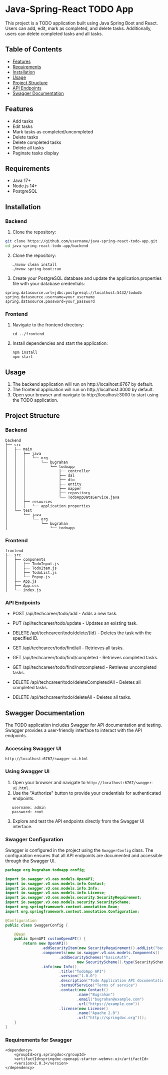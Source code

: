 # Java-Spring-React TODO App

This project is a TODO application built using Java Spring Boot and React. Users can add, edit, mark as completed, and delete tasks. Additionally, users can delete completed tasks and all tasks.

## Table of Contents

- [Features](#features)
- [Requirements](#requirements)
- [Installation](#installation)
- [Usage](#usage)
- [Project Structure](#project-structure)
- [API Endpoints](#api-endpoints)
- [Swagger Documentation](#swagger-documentation)

## Features

- Add tasks
- Edit tasks
- Mark tasks as completed/uncompleted
- Delete tasks
- Delete completed tasks
- Delete all tasks
- Paginate tasks display

## Requirements

- Java 17+
- Node.js 14+
- PostgreSQL

## Installation

### Backend

1. Clone the repository:

```bash
git clone https://github.com/username/java-spring-react-todo-app.git
cd java-spring-react-todo-app/backend
```

2. Clone the repository:
```
   ./mvnw clean install
   ./mvnw spring-boot:run
```

3. Create your PostgreSQL database and update the application.properties file with your database credentials:

```
spring.datasource.url=jdbc:postgresql://localhost:5432/tododb
spring.datasource.username=your_username
spring.datasource.password=your_password
```

### Frontend

1. Navigate to the frontend directory:
   
   ``` cd ../frontend ```

2. Install dependencies and start the application:
   ```
   npm install
   npm start
   ```

## Usage

   1. The backend application will run on http://localhost:6767 by default.
   2. The frontend application will run on http://localhost:3000 by default.
   3. Open your browser and navigate to http://localhost:3000 to start using the TODO application.

## Project Structure

### Backend
```
backend
├── src
│   ├── main
│   │   ├── java
│   │   │   └── org
│   │   │       └── bugrahan
│   │   │           └── todoapp
│   │   │               ├── controller
│   │   │               ├── dal
│   │   │               ├── dto
│   │   │               ├── entity
│   │   │               ├── mapper
│   │   │               ├── repository
│   │   │               └── TodoAppDataService.java
│   │   ├── resources
│   │   │   └── application.properties
│   └── test
│       └── java
│           └── org
│               └── bugrahan
│                   └── todoapp
```

### Frontend
```
frontend
├── src
│   ├── components
│   │   ├── TodoInput.js
│   │   ├── TodoItem.js
│   │   ├── TodoList.js
│   │   └── Popup.js
│   ├── App.js
│   ├── App.css
│   └── index.js
```

### API Endpoints

- POST /api/techcareer/todo/add - Adds a new task.

- PUT /api/techcareer/todo/update - Updates an existing task.

- DELETE /api/techcareer/todo/delete/{id} - Deletes the task with the specified ID.

- GET /api/techcareer/todo/find/all - Retrieves all tasks.

- GET /api/techcareer/todo/find/completed - Retrieves completed tasks.

- GET /api/techcareer/todo/find/notcompleted - Retrieves uncompleted tasks.

- DELETE /api/techcareer/todo/deleteCompletedAll - Deletes all completed tasks.

- DELETE /api/techcareer/todo/deleteAll - Deletes all tasks.


## Swagger Documentation

The TODO application includes Swagger for API documentation and testing. Swagger provides a user-friendly interface to interact with the API endpoints.

### Accessing Swagger UI

```
http://localhost:6767/swagger-ui.html
```


### Using Swagger UI

1. Open your browser and navigate to `http://localhost:6767/swagger-ui.html`.
2. Use the "Authorize" button to provide your credentials for authenticated endpoints.
```
   username: admin
   password: root
```
3. Explore and test the API endpoints directly from the Swagger UI interface.

### Swagger Configuration

Swagger is configured in the project using the `SwaggerConfig` class. The configuration ensures that all API endpoints are documented and accessible through the Swagger UI.

```java
package org.bugrahan.todoapp.config;

import io.swagger.v3.oas.models.OpenAPI;
import io.swagger.v3.oas.models.info.Contact;
import io.swagger.v3.oas.models.info.Info;
import io.swagger.v3.oas.models.info.License;
import io.swagger.v3.oas.models.security.SecurityRequirement;
import io.swagger.v3.oas.models.security.SecurityScheme;
import org.springframework.context.annotation.Bean;
import org.springframework.context.annotation.Configuration;

@Configuration
public class SwaggerConfig {

    @Bean
    public OpenAPI customOpenAPI() {
        return new OpenAPI()
                .addSecurityItem(new SecurityRequirement().addList("basicAuth"))
                .components(new io.swagger.v3.oas.models.Components()
                        .addSecuritySchemes("basicAuth",
                                new SecurityScheme().type(SecurityScheme.Type.HTTP).scheme("basic")))
                .info(new Info()
                        .title("TodoApp API")
                        .version("1.0.0")
                        .description("Todo Application API documentation")
                        .termsOfService("Terms of service")
                        .contact(new Contact()
                                .name("Bugrahan")
                                .email("bugrahan@example.com")
                                .url("https://example.com"))
                        .license(new License()
                                .name("Apache 2.0")
                                .url("http://springdoc.org")));
    }
}
```

### Requirements for Swagger
```
<dependency>
    <groupId>org.springdoc</groupId>
    <artifactId>springdoc-openapi-starter-webmvc-ui</artifactId>
    <version>2.0.3</version>
</dependency>
```
